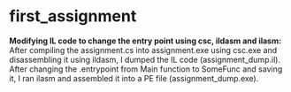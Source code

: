 # first_assignment
**Modifying IL code to change the entry point using csc, ildasm and ilasm:**
After compiling the assignment.cs into assignment.exe using csc.exe and disassembling it using ildasm, I dumped the IL code (assignment_dump.il). After changing the .entrypoint from Main function to SomeFunc and saving it, I ran ilasm and assembled it into a PE file (assignment_dump.exe).
